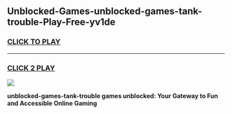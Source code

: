 
## Unblocked-Games-unblocked-games-tank-trouble-Play-Free-yv1de
<h3>
<a href="https://premium76.site?title=unblocked-games-tank-trouble&ref=18A1">CLICK TO PLAY</a></h3>
<hr>

<h3>
<a href="https://premium76.site?title=unblocked-games-tank-trouble&ref=18A1">CLICK 2 PLAY</a>
  
</h3>

<a href="https://premium76.site?title=unblocked-games-tank-trouble&ref=18A1"><img src="https://clearcache.store/games.png"></a>


**unblocked-games-tank-trouble games unblocked: Your Gateway to Fun and Accessible Online Gaming**
